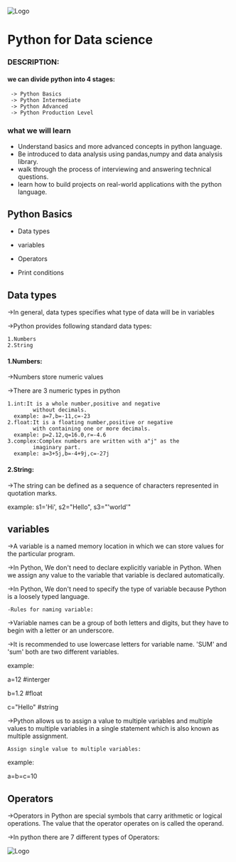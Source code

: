 ![Logo](https://imarticus.org/blog/wp-content/uploads/2021/12/learn-Python-for-data-science.jpg)
# Python for Data science
### DESCRIPTION:

#### we can divide python into 4 stages:

     -> Python Basics
     -> Python Intermediate
     -> Python Advanced
     -> Python Production Level
### what we will learn
 - Understand basics and more advanced concepts in python
   language.
 - Be introduced to data analysis using pandas,numpy
   and data analysis library.
 - walk through the process of interviewing
   and answering technical questions.
 - learn how to build projects on real-world applications
   with the python language.
## Python Basics
 - Data types
 
 - variables
 - Operators
 - Print conditions
## Data types
 ->In general, data types specifies what type of data will be in variables

 ->Python provides following standard data types:

    1.Numbers
    2.String
 #### 1.Numbers:
 ->Numbers store numeric values

 ->There are 3 numeric types in python
 
    1.int:It is a whole number,positive and negative
            without decimals.
      example: a=7,b=-11,c=-23
    2.float:It is a floating number,positive or negative
            with containing one or more decimals.
      example: p=2.12,q=16.0,r=-4.6
    3.complex:Complex numbers are written with a"j" as the
            imaginary part.
      example: a=3+5j,b=-4+9j,c=-27j
  #### 2.String:
  ->The string can be defined as a sequence of characters
    represented in quotation marks.

  example: s1='Hi', s2="Hello", s3="'world'"
  ## variables
 ->A variable is a named memory location in which we can store values for the particular program.

 ->In Python, We don't need to declare explicitly variable in Python. When we assign any value to the variable that variable is declared automatically.

 ->In Python, We don't need to specify the type of variable because Python is a loosely typed language.
 
    -Rules for naming variable:

 ->Variable names can be a group of both letters and digits, but they have to begin with a letter or an underscore.

 ->It is recommended to use lowercase letters for variable name. 'SUM' and 'sum' both are two different variables.

example:

a=12 #interger

b=1.2 #float

c="Hello" #string

->Python allows us to assign a value to multiple variables and multiple values to multiple variables in a single statement which is also known as multiple assignment.

    Assign single value to multiple variables:

example:

a=b=c=10
## Operators
->Operators in Python are special symbols that carry arithmetic or logical operations. The value that the operator operates on is called the operand.

->In python there are 7 different types of Operators:




    


![Logo](https://d1e4pidl3fu268.cloudfront.net/f20083ef-a2fb-4673-ac88-13d58ba68133/Arithmeticoperators.png)
